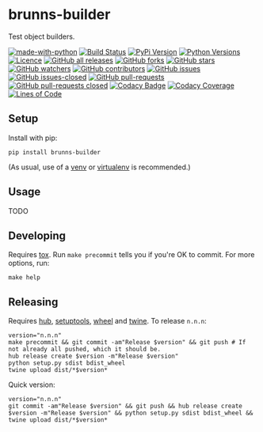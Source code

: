 # brunns-builder

Test object builders.

[![made-with-python](https://img.shields.io/badge/Made%20with-Python-1f425f.svg)](https://www.python.org/)
[![Build Status](https://travis-ci.org/brunns/brunns-builder.svg?branch=master&logo=travis)](https://travis-ci.org/brunns/brunns-builder)
[![PyPi Version](https://img.shields.io/pypi/v/brunns-builder.svg?logo=pypi)](https://pypi.org/project/brunns-builder/#history)
[![Python Versions](https://img.shields.io/pypi/pyversions/brunns-builder.svg?logo=python)](https://pypi.org/project/brunns-builder/)
[![Licence](https://img.shields.io/github/license/brunns/brunns-builder.svg)](https://github.com/brunns/brunns-builder/blob/master/LICENSE)
[![GitHub all releases](https://img.shields.io/github/downloads/brunns/brunns-builder/total.svg?logo=github)](https://github.com/brunns/brunns-builder/releases/)
[![GitHub forks](https://img.shields.io/github/forks/brunns/brunns-builder.svg?label=Fork&logo=github)](https://github.com/brunns/brunns-builder/network/members)
[![GitHub stars](https://img.shields.io/github/stars/brunns/brunns-builder.svg?label=Star&logo=github)](https://github.com/brunns/brunns-builder/stargazers/)
[![GitHub watchers](https://img.shields.io/github/watchers/brunns/brunns-builder.svg?label=Watch&logo=github)](https://github.com/brunns/brunns-builder/watchers/)
[![GitHub contributors](https://img.shields.io/github/contributors/brunns/brunns-builder.svg?logo=github)](https://github.com/brunns/brunns-builder/graphs/contributors/)
[![GitHub issues](https://img.shields.io/github/issues/brunns/brunns-builder.svg?logo=github)](https://github.com/brunns/brunns-builder/issues/)
[![GitHub issues-closed](https://img.shields.io/github/issues-closed/brunns/brunns-builder.svg?logo=github)](https://github.com/brunns/brunns-builder/issues?q=is%3Aissue+is%3Aclosed)
[![GitHub pull-requests](https://img.shields.io/github/issues-pr/brunns/brunns-builder.svg?logo=github)](https://github.com/brunns/brunns-builder/pulls)
[![GitHub pull-requests closed](https://img.shields.io/github/issues-pr-closed/brunns/brunns-builder.svg?logo=github)](https://github.com/brunns/brunns-builder/pulls?utf8=%E2%9C%93&q=is%3Apr+is%3Aclosed)
[![Codacy Badge](https://api.codacy.com/project/badge/Grade/6f43e871d3514176bebc650849ac7d4a)](https://www.codacy.com/app/brunns/brunns-builder)
[![Codacy Coverage](https://api.codacy.com/project/badge/coverage/6f43e871d3514176bebc650849ac7d4a)](https://www.codacy.com/app/brunns/brunns-builder)
[![Lines of Code](https://tokei.rs/b1/github/brunns/brunns-builder)](https://github.com/brunns/brunns-builder)

## Setup

Install with pip:

    pip install brunns-builder

(As usual, use of a [venv](https://docs.python.org/3/library/venv.html) or [virtualenv](https://virtualenv.pypa.io) is recommended.)

## Usage

TODO

## Developing

Requires [tox](https://tox.readthedocs.io). Run `make precommit` tells you if you're OK to commit. For more options, run:

    make help

## Releasing

Requires [hub](https://hub.github.com/), [setuptools](https://setuptools.readthedocs.io), [wheel](https://pypi.org/project/wheel/) and [twine](https://twine.readthedocs.io). To release `n.n.n`:

    version="n.n.n"
    make precommit && git commit -am"Release $version" && git push # If not already all pushed, which it should be.
    hub release create $version -m"Release $version"
    python setup.py sdist bdist_wheel
    twine upload dist/*$version*
    
Quick version:

    version="n.n.n"
    git commit -am"Release $version" && git push && hub release create $version -m"Release $version" && python setup.py sdist bdist_wheel && twine upload dist/*$version*
